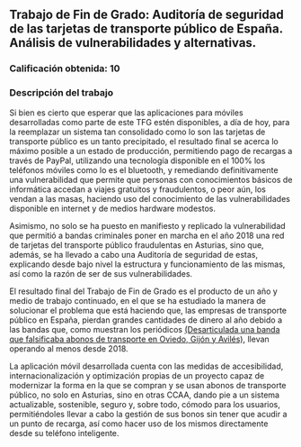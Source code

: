 ## Trabajo de Fin de Grado: Auditoría de seguridad de las tarjetas de transporte público de España. Análisis de vulnerabilidades y alternativas.

### Calificación obtenida: 10

### Descripción del trabajo
Si bien es cierto que esperar que las aplicaciones para móviles desarrolladas como parte de este TFG estén disponibles, a día de hoy, para la reemplazar un sistema tan consolidado como lo son las tarjetas de transporte público es un tanto precipitado, el resultado final se acerca lo máximo posible a un estado de producción, permitiendo pago de recargas a través de PayPal, utilizando una tecnología disponible en el 100% los teléfonos móviles como lo es el bluetooth, y remediando definitivamente una vulnerabilidad que permite que personas con conocimientos básicos de informática accedan a viajes gratuitos y fraudulentos, o peor aún, los vendan a las masas, haciendo uso del conocimiento de las vulnerabilidades disponible en internet y de medios hardware modestos.

Asimismo, no solo se ha puesto en manifiesto y replicado la vulnerabilidad que permitió a bandas criminales poner en marcha en el año 2018 una red de tarjetas del transporte público fraudulentas en Asturias, sino que, además, se ha llevado a cabo una Auditoría de seguridad de estas, explicando desde bajo nivel la estructura y funcionamiento de las mismas, así como la razón de ser de sus vulnerabilidades.

El resultado final del Trabajo de Fin de Grado es el producto de un año y medio de trabajo continuado, en el que se ha estudiado la manera de solucionar el problema que está haciendo que, las empresas de transporte público en España, pierdan grandes cantidades de dinero al año debido a las bandas que, como muestran los periódicos [(Desarticulada una banda que falsificaba abonos de transporte en Oviedo, Gijón y Avilés)](https://www.lavozdeasturias.es/noticia/asturias/2018/04/28/desarticulada-banda-falsificaba-bonos-transporte-oviedo-gijon-aviles/00031524914115906925110.htm), llevan operando al menos desde 2018.

La aplicación móvil desarrollada cuenta con las medidas de accesibilidad, internacionalización y optimización propias de un proyecto capaz de modernizar la forma en la que se compran y se usan abonos de transporte público, no solo en Asturias, sino en otras CCAA, dando pie a un sistema actualizable, sostenible, seguro y, sobre todo, cómodo para los usuarios, permitiéndoles llevar a cabo la gestión de sus bonos sin tener que acudir a un punto de recarga, así como hacer uso de los mismos directamente desde su teléfono inteligente.
